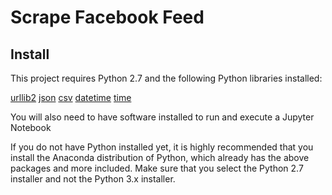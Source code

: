 # Scrape Facebook Feed

## Install

This project requires Python 2.7 and the following Python libraries installed:

[urllib2](https://docs.python.org/2/library/urllib2.html)
[json](https://docs.python.org/2/library/json.html)
[csv](https://docs.python.org/2/library/csv.html)
[datetime](https://docs.python.org/2/library/datetime.html)
[time](https://docs.python.org/2/library/time.html)

You will also need to have software installed to run and execute a Jupyter Notebook

If you do not have Python installed yet, it is highly recommended that you install the Anaconda distribution of Python, which already has the above packages and more included. Make sure that you select the Python 2.7 installer and not the Python 3.x installer.
